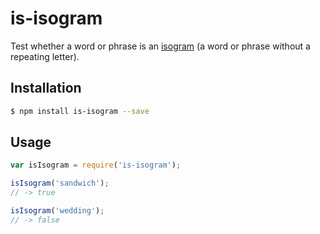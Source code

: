# is-isogram

Test whether a word or phrase is an [isogram](https://en.wikipedia.org/wiki/Isogram) (a word or phrase without a repeating letter).

## Installation

```bash
$ npm install is-isogram --save
```

## Usage

```js
var isIsogram = require('is-isogram');

isIsogram('sandwich');
// -> true

isIsogram('wedding');
// -> false
```
